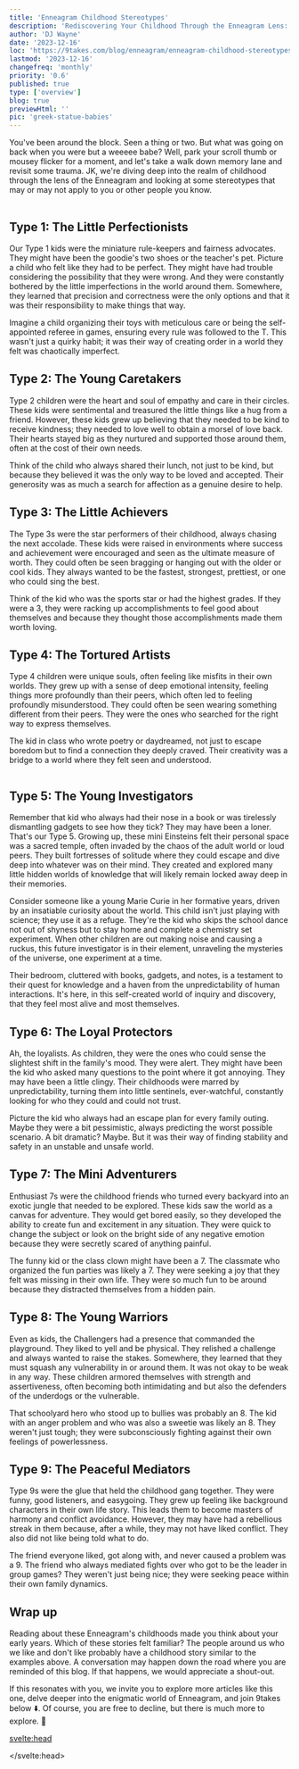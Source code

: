 ```yaml
---
title: 'Enneagram Childhood Stereotypes'
description: 'Rediscovering Your Childhood Through the Enneagram Lens: A Journey Back in Time'
author: 'DJ Wayne'
date: '2023-12-16'
loc: 'https://9takes.com/blog/enneagram/enneagram-childhood-stereotypes'
lastmod: '2023-12-16'
changefreq: 'monthly'
priority: '0.6'
published: true
type: ['overview']
blog: true
previewHtml: ''
pic: 'greek-statue-babies'
---
```


<script>
	import MarqueeHorizontal from "../../lib/components/atoms/MarqueeHorizontal.svelte";
	import  PopCard  from "../../lib/components/atoms/PopCard.svelte";
</script>

<p class="firstLetter">You've been around the block. Seen a thing or two. But what was going on back when you were but a weeeee babe? Well, park your scroll thumb or mousey flicker for a moment, and let's take a walk down memory lane and revisit some trauma. JK, we're diving deep into the realm of childhood through the lens of the Enneagram and looking at some stereotypes that may or may not apply to you or other people you know. </p>

<div
    style="display: flex;
    justify-content: center;
    margin: 1rem 0;
    "
>
  <PopCard
        image={`/blogs/greek-statue-babies.webp`}
        showIcon={false}
        displayText=""
        altText="a Greek statue listening to a podcast"
        tint={false}
        subtext=""
    />
</div>

## Type 1: The Little Perfectionists

Our Type 1 kids were the miniature rule-keepers and fairness advocates. They might have been the goodie's two shoes or the teacher's pet. Picture a child who felt like they had to be perfect. They might have had trouble considering the possibility that they were wrong. And they were constantly bothered by the little imperfections in the world around them. Somewhere, they learned that precision and correctness were the only options and that it was their responsibility to make things that way.

Imagine a child organizing their toys with meticulous care or being the self-appointed referee in games, ensuring every rule was followed to the T. This wasn't just a quirky habit; it was their way of creating order in a world they felt was chaotically imperfect.

## Type 2: The Young Caretakers

Type 2 children were the heart and soul of empathy and care in their circles. These kids were sentimental and treasured the little things like a hug from a friend. However, these kids grew up believing that they needed to be kind to receive kindness; they needed to love well to obtain a morsel of love back. Their hearts stayed big as they nurtured and supported those around them, often at the cost of their own needs.

Think of the child who always shared their lunch, not just to be kind, but because they believed it was the only way to be loved and accepted. Their generosity was as much a search for affection as a genuine desire to help.

## Type 3: The Little Achievers

The Type 3s were the star performers of their childhood, always chasing the next accolade. These kids were raised in environments where success and achievement were encouraged and seen as the ultimate measure of worth. They could often be seen bragging or hanging out with the older or cool kids. They always wanted to be the fastest, strongest, prettiest, or one who could sing the best.

Think of the kid who was the sports star or had the highest grades. If they were a 3, they were racking up accomplishments to feel good about themselves and because they thought those accomplishments made them worth loving.

## Type 4: The Tortured Artists

Type 4 children were unique souls, often feeling like misfits in their own worlds. They grew up with a sense of deep emotional intensity, feeling things more profoundly than their peers, which often led to feeling profoundly misunderstood. They could often be seen wearing something different from their peers. They were the ones who searched for the right way to express themselves.

The kid in class who wrote poetry or daydreamed, not just to escape boredom but to find a connection they deeply craved. Their creativity was a bridge to a world where they felt seen and understood.

<div style="overflow: hidden;">
<MarqueeHorizontal displayList={[{name: 'at a party 🎉', link: '/blog/enneagram/enneagram-types-at-party'}, {name: 'in stress 😰', link: '/blog/enneagram/enneagram-types-in-stress'}, {name: 'being ghosted 👻', link: '/blog/enneagram/enneagram-types-being-ghosted'}, {name: 'strengths 💪 and weaknesses', link: '/blog/enneagram/enneagram-strengths-and-weaknesses'}, {name: 'communication styles 🙊', link: '/blog/enneagram/enneagram-communication-styles'} ]} />
</div>

## Type 5: The Young Investigators

Remember that kid who always had their nose in a book or was tirelessly dismantling gadgets to see how they tick? They may have been a loner. That's our Type 5. Growing up, these mini Einsteins felt their personal space was a sacred temple, often invaded by the chaos of the adult world or loud peers. They built fortresses of solitude where they could escape and dive deep into whatever was on their mind. They created and explored many little hidden worlds of knowledge that will likely remain locked away deep in their memories.

Consider someone like a young Marie Curie in her formative years, driven by an insatiable curiosity about the world. This child isn't just playing with science; they use it as a refuge. They're the kid who skips the school dance not out of shyness but to stay home and complete a chemistry set experiment. When other children are out making noise and causing a ruckus, this future investigator is in their element, unraveling the mysteries of the universe, one experiment at a time.

Their bedroom, cluttered with books, gadgets, and notes, is a testament to their quest for knowledge and a haven from the unpredictability of human interactions. It's here, in this self-created world of inquiry and discovery, that they feel most alive and most themselves.

## Type 6: The Loyal Protectors

Ah, the loyalists. As children, they were the ones who could sense the slightest shift in the family's mood. They were alert. They might have been the kid who asked many questions to the point where it got annoying. They may have been a little clingy. Their childhoods were marred by unpredictability, turning them into little sentinels, ever-watchful, constantly looking for who they could and could not trust.

Picture the kid who always had an escape plan for every family outing. Maybe they were a bit pessimistic, always predicting the worst possible scenario. A bit dramatic? Maybe. But it was their way of finding stability and safety in an unstable and unsafe world.

## Type 7: The Mini Adventurers

Enthusiast 7s were the childhood friends who turned every backyard into an exotic jungle that needed to be explored. These kids saw the world as a canvas for adventure. They would get bored easily, so they developed the ability to create fun and excitement in any situation. They were quick to change the subject or look on the bright side of any negative emotion because they were secretly scared of anything painful.

The funny kid or the class clown might have been a 7. The classmate who organized the fun parties was likely a 7. They were seeking a joy that they felt was missing in their own life. They were so much fun to be around because they distracted themselves from a hidden pain.

## Type 8: The Young Warriors

Even as kids, the Challengers had a presence that commanded the playground. They liked to yell and be physical. They relished a challenge and always wanted to raise the stakes. Somewhere, they learned that they must squash any vulnerability in or around them. It was not okay to be weak in any way. These children armored themselves with strength and assertiveness, often becoming both intimidating and but also the defenders of the underdogs or the vulnerable.

That schoolyard hero who stood up to bullies was probably an 8. The kid with an anger problem and who was also a sweetie was likely an 8. They weren't just tough; they were subconsciously fighting against their own feelings of powerlessness.

## Type 9: The Peaceful Mediators

Type 9s were the glue that held the childhood gang together. They were funny, good listeners, and easygoing. They grew up feeling like background characters in their own life story. This leads them to become masters of harmony and conflict avoidance. However, they may have had a rebellious streak in them because, after a while, they may not have liked conflict. They also did not like being told what to do.

The friend everyone liked, got along with, and never caused a problem was a 9. The friend who always mediated fights over who got to be the leader in group games? They weren't just being nice; they were seeking peace within their own family dynamics.

## Wrap up

Reading about these Enneagram's childhoods made you think about your early years. Which of these stories felt familiar? The people around us who we like and don't like probably have a childhood story similar to the examples above. A conversation may happen down the road where you are reminded of this blog. If that happens, we would appreciate a shout-out.

If this resonates with you, we invite you to explore more articles like this one, delve deeper into the enigmatic world of Enneagram, and join 9takes below ⬇️. Of course, you are free to decline, but there is much more to explore. 🚀

<svelte:head>

<script type="application/ld+json">
{
  "@context": "http://schema.org",
  "@graph": [
    {
      "@type": "Article",
      "articleBody": "This blog explores the childhood behaviors and characteristics of the nine Enneagram personality types. It discusses how each type may have manifested in childhood, offering insights into the early development of these distinct personality patterns.",
      "creator" : ["DJ Wayne"],
      "author": {
        "@type": "Person",
        "name": "DJ Wayne",
        "sameAs": ["https://www.instagram.com/djwayne3/", "https://www.youtube.com/@djwayne3", "https://www.linkedin.com/in/davidtwayne/", "https://twitter.com/djwayne3"
        ]
      },
      "dateModified": "2023-12-16",
      "datePublished": "2023-12-16",
      "description": "An exploration of the Enneagram personality types through the lens of childhood, examining the early traits and behaviors that correspond to each of the nine types.",
      "headline": "Enneagram Childhood Stereotypes",
      "image": {
        "@type": "ImageObject",
        "height": 900,
        "url": "https://9takes.com/blogs/greek-statue-babies.webp",
        "width": 900
      },
      "mainEntityOfPage": {
        "@id": "https://9takes.com/blog/enneagram/enneagram-childhood-stereotypes",
        "@type": "WebPage"
      },
      "publisher": {
        "@type": "Organization",
        "sameAs": ["https://www.instagram.com/9takesdotcom/", "https://twitter.com/9takesdotcom"],
        "logo": {
          "@type": "ImageObject",
          "url": "https://9takes.com/brand/darkRubix.png"
        },
        "name": "9takes"
      }
    },
	{
      "@type": "FAQPage",
      "mainEntity": [
        {
          "@type": "Question",
          "acceptedAnswer": {
            "@type": "Answer",
            "text": "Each Enneagram type has unique childhood behaviors. For example, Type 1 children often show perfectionist tendencies, while Type 2s are empathetic and caring. Type 3 children are achievement-focused, Type 4s are creative and emotional, and Type 5s are curious and introspective. Type 6 children are vigilant and loyal, Type 7s are adventurous and enthusiastic, Type 8s are assertive and protective, and Type 9s are peace-seeking and accommodating."
          },
          "name": "What are the childhood behaviors of different Enneagram types?"
        },
        {
          "@type": "Question",
          "acceptedAnswer": {
            "@type": "Answer",
            "text": "Enneagram types in childhood can offer a glimpse into a person's innate traits and tendencies. Recognizing these early patterns can help in understanding one's core motivations and challenges, and can be a tool for personal development and improved self-awareness."
          },
          "name": "Why is it important to understand Enneagram types in childhood?"
        }
      ]
    }
  ]
}


</script>

</svelte:head>

<style lang="scss">

</style>
